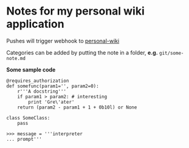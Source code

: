 # Notes for my personal wiki application

Pushes will trigger webhook to [personal-wiki](https://github.com/conormag94/personal-wiki)

Categories can be added by putting the note in a folder, **e.g.** `git/some-note.md`

**Some sample code**
```
@requires_authorization
def somefunc(param1='', param2=0):
    r'''A docstring'''
    if param1 > param2: # interesting
        print 'Gre\'ater'
    return (param2 - param1 + 1 + 0b10l) or None

class SomeClass:
    pass

>>> message = '''interpreter
... prompt'''
```